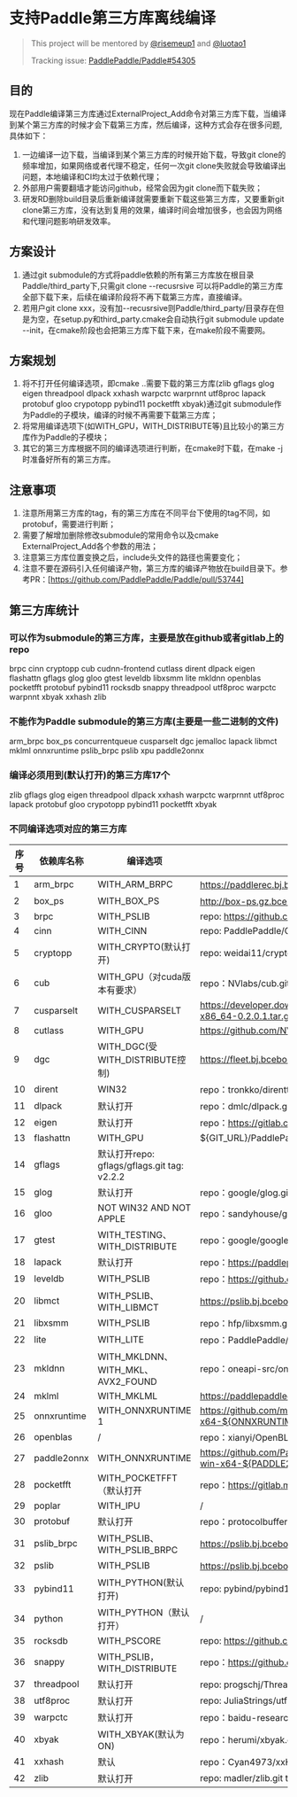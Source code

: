 # 支持Paddle第三方库离线编译

> This project will be mentored by [@risemeup1](https://github.com/risemeup1) and [@luotao1](https://github.com/luotao1)
> 
> Tracking issue: [PaddlePaddle/Paddle#54305](https://github.com/PaddlePaddle/Paddle/issues/54305)
## 目的
现在Paddle编译第三方库通过ExternalProject_Add命令对第三方库下载，当编译到某个第三方库的时候才会下载第三方库，然后编译，这种方式会存在很多问题,具体如下：
1. 一边编译一边下载，当编译到某个第三方库的时候开始下载，导致git clone的频率增加，如果网络或者代理不稳定，任何一次git clone失败就会导致编译出问题，本地编译和CI均太过于依赖代理；
2. 外部用户需要翻墙才能访问github，经常会因为git clone而下载失败；
3. 研发RD删除build目录后重新编译就需要重新下载这些第三方库，又要重新git clone第三方库，没有达到复用的效果，编译时间会增加很多，也会因为网络和代理问题影响研发效率。

## 方案设计
1. 通过git submodule的方式将paddle依赖的所有第三方库放在根目录Paddle/third_party下,只需git clone --recusrsive 可以将Paddle的第三方库全部下载下来，后续在编译阶段将不再下载第三方库，直接编译。
2. 若用户git clone  xxx，没有加--recusrsive则Paddle/third_party/目录存在但是为空，在setup.py和third_party.cmake会自动执行git submodule update --init，在cmake阶段也会把第三方库下载下来，在make阶段不需要网。
## 方案规划
1. 将不打开任何编译选项，即cmake ..需要下载的第三方库(zlib gflags glog eigen threadpool dlpack xxhash warpctc warprnnt utf8proc lapack protobuf gloo crypotopp pybind11 pocketfft xbyak)通过git submodule作为Paddle的子模块，编译的时候不再需要下载第三方库；
2. 将常用编译选项下(如WITH_GPU，WITH_DISTRIBUTE等)且比较小的第三方库作为Paddle的子模块；
3. 其它的第三方库根据不同的编译选项进行判断，在cmake时下载，在make -j时准备好所有的第三方库。

## 注意事项
1. 注意所用第三方库的tag，有的第三方库在不同平台下使用的tag不同，如protobuf，需要进行判断；
2. 需要了解增加删除修改submodule的常用命令以及cmake ExternalProject_Add各个参数的用法；
3. 注意第三方库位置变换之后，include头文件的路径也需要变化；
4. 注意不要在源码引入任何编译产物，第三方库的编译产物放在build目录下。参考PR：[https://github.com/PaddlePaddle/Paddle/pull/53744]

## 第三方库统计
### 可以作为submodule的第三方库，主要是放在github或者gitlab上的repo
brpc cinn cryptopp cub cudnn-frontend cutlass dirent dlpack eigen flashattn gflags glog gloo gtest leveldb libxsmm lite
mkldnn openblas pocketfft protobuf pybind11 rocksdb snappy threadpool utf8proc warpctc warpnnt xbyak xxhash zlib

### 不能作为Paddle submodule的第三方库(主要是一些二进制的文件)
arm_brpc box_ps concurrentqueue cusparselt dgc jemalloc lapack libmct mklml onnxruntime pslib_brpc pslib xpu paddle2onnx

### 编译必须用到(默认打开)的第三方库17个
zlib gflags glog eigen threadpool dlpack xxhash warpctc warprnnt utf8proc lapack protobuf gloo crypotopp pybind11 pocketfft xbyak

### 不同编译选项对应的第三方库
|序号|依赖库名称|编译选项|paddle使用的安装包、repo及tag/commit|
|-------|----|-------|-------|
|1|arm_brpc|WITH_ARM_BRPC|https://paddlerec.bj.bcebos.com/online_infer/arm_brpc_ubuntu18/output.tar.gz 1.1.0版本|
|2|box_ps|WITH_BOX_PS|http://box-ps.gz.bcebos.com/box_ps.tar.gz 0.1.1版本|
|3|brpc|WITH_PSLIB|repo: https://github.com/wangjiawei04/brpc tag: e203afb794caf027da0f1e0776443e7d20c0c28e|
|4|cinn|WITH_CINN|repo: PaddlePaddle/CINN.git tag: release/v0.2|
|5|cryptopp|WITH_CRYPTO(默认打开)|repo: weidai11/cryptopp.git tag: CRYPTOPP_8_2_0|
|6|cub|WITH_GPU（对cuda版本有要求）|repo：NVlabs/cub.git tag：1.16.0（win32）、1.18.0（others|
|7|cusparselt|WITH_CUSPARSELT|https://developer.download.nvidia.com/compute/libcusparse-lt/0.2.0/local_installers/libcusparse_lt-linux-x86_64-0.2.0.1.tar.gz|
|8|cutlass|WITH_GPU|https://github.com/NVIDIA/cutlass.git tag:v2.11.0|
|9|dgc|WITH_DGC(受WITH_DISTRIBUTE控制)|https://fleet.bj.bcebos.com/dgc/collective_f66ef73.tgz|
|10|dirent|WIN32|repo：tronkko/direnttag：1.23.2|
|11|dlpack|默认打开|repo：dmlc/dlpack.git tag：v0.4|
|12|eigen|默认打开|repo：https://gitlab.com/libeigen/eigen.git tag：f612df273689a19d25b45ca4f8269463207c4fee|
|13|flashattn|WITH_GPU|${GIT_URL}/PaddlePaddle/flash-attention.git tag:18106c1ba0ccee81b97ca947397c08a141815a47|
|14|gflags|默认打开repo: gflags/gflags.git tag: v2.2.2|
|15|glog|默认打开|repo：google/glog.git tag：v0.4.0|
|16|gloo|NOT WIN32 AND NOT APPLE|repo：sandyhouse/gloo.git tag：v0.0.2|
|17|gtest|WITH_TESTING、WITH_DISTRIBUTE|repo：google/googletest.git tag：release-1.8.1|
|18|lapack|默认打开|repo：https://paddlepaddledeps.bj.bcebos.com/lapack_lnx_v3.10.0.20210628.tar.gz|
|19|leveldb|WITH_PSLIB|repo：https://github.com/google/leveldb tag：v1.18|
|20|libmct|WITH_PSLIB、WITH_LIBMCT|https://pslib.bj.bcebos.com/libmct/libmct.tar.gz 0.1.0版本|
|21|libxsmm|WITH_PSLIB|repo：hfp/libxsmm.git tag：7cc03b5b342fdbc6b6d990b190671c5dbb8489a2|
|22|lite|WITH_LITE|repo：PaddlePaddle/Paddle-Lite.git tag：81ef66554099800c143a0feff6e0a491b3b0d12e|
|23|mkldnn|WITH_MKLDNN、WITH_MKL、AVX2_FOUND|repo：oneapi-src/oneDNN.git tag：9b186765dded79066e0cd9c17eb70b680b76fb8e|
|24|mklml|WITH_MKLML|https://paddlepaddledeps.bj.bcebos.com/mklml_win_2019.0.5.20190502.zip|
|25|onnxruntime|WITH_ONNXRUNTIME 1|https://github.com/microsoft/onnxruntime/releases/download/v${ONNXRUNTIME_VERSION}onnxruntime-win-x64-${ONNXRUNTIME_VERSION}.zip|
|26|openblas|/|repo：xianyi/OpenBLAS.git tag：v0.3.7|
|27|paddle2onnx|WITH_ONNXRUNTIME|https://github.com/PaddlePaddle/Paddle2ONNX/releases/download/v${PADDLE2ONNX_VERSION}/paddle2onnx-win-x64-${PADDLE2ONNX_VERSION}.zip|
|28|pocketfft|WITH_POCKETFFT（默认打开|repo：https://gitlab.mpcdf.mpg.de/mtr/pocketfft.git tag：release_for_eigen|
|29|poplar|WITH_IPU|/|
|30|protobuf|默认打开|repo：protocolbuffers/protobuf.git tag：9f75c5aa851cd877fb0d93ccc31b8567a6706546|
|31|pslib_brpc|WITH_PSLIB、WITH_PSLIB_BRPC|https://pslib.bj.bcebos.com/pslib_brpc.tar.gz 0.1.0版本|
|32|pslib|WITH_PSLIB|https://pslib.bj.bcebos.com/pslib_brpc.tar.gz 0.1.0版本|
|33|pybind11|WITH_PYTHON(默认打开)|repo: pybind/pybind11.git|tag: v2.4.3|
|34|python|WITH_PYTHON（默认打开）|/|
|35|rocksdb|WITH_PSCORE|repo: https://github.com/facebook/rocksdb tag: v6.10.1|
|36|snappy|WITH_PSLIB，WITH_DISTRIBUTE|repo：https://github.com/google/snappy tag：1.1.7|
|37|threadpool|默认打开|repo: progschj/ThreadPool.git tag: 9a42ec1e329f259a5f4881a291db1dcb8f2ad9040｜
|38|utf8proc|默认打开|repo: JuliaStrings/utf8proc.git|tag: v2.6.1|
|39|warpctc|默认打开|repo：baidu-research/warp-ctc.git tag：37ece0e1bbe8a0019a63ac7e6462c36591c66a5b|
|40|xbyak|WITH_XBYAK(默认为ON)|repo：herumi/xbyak.git tag：v5.81|
|41|xxhash|默认|repo：Cyan4973/xxHash.git tag：v0.6.5|
|42|zlib|默认打开|repo: madler/zlib.git tag: v1.2.8|







